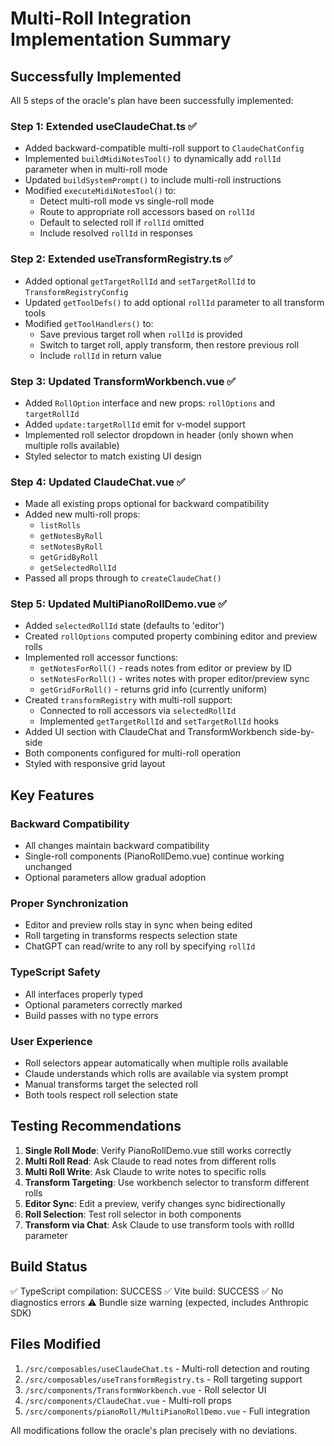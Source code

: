 # Multi-Roll Integration Implementation Summary

## Successfully Implemented

All 5 steps of the oracle's plan have been successfully implemented:

### Step 1: Extended useClaudeChat.ts ✅
- Added backward-compatible multi-roll support to `ClaudeChatConfig`
- Implemented `buildMidiNotesTool()` to dynamically add `rollId` parameter when in multi-roll mode
- Updated `buildSystemPrompt()` to include multi-roll instructions
- Modified `executeMidiNotesTool()` to:
  - Detect multi-roll mode vs single-roll mode
  - Route to appropriate roll accessors based on `rollId`
  - Default to selected roll if `rollId` omitted
  - Include resolved `rollId` in responses

### Step 2: Extended useTransformRegistry.ts ✅
- Added optional `getTargetRollId` and `setTargetRollId` to `TransformRegistryConfig`
- Updated `getToolDefs()` to add optional `rollId` parameter to all transform tools
- Modified `getToolHandlers()` to:
  - Save previous target roll when `rollId` is provided
  - Switch to target roll, apply transform, then restore previous roll
  - Include `rollId` in return value

### Step 3: Updated TransformWorkbench.vue ✅
- Added `RollOption` interface and new props: `rollOptions` and `targetRollId`
- Added `update:targetRollId` emit for v-model support
- Implemented roll selector dropdown in header (only shown when multiple rolls available)
- Styled selector to match existing UI design

### Step 4: Updated ClaudeChat.vue ✅
- Made all existing props optional for backward compatibility
- Added new multi-roll props:
  - `listRolls`
  - `getNotesByRoll`
  - `setNotesByRoll`
  - `getGridByRoll`
  - `getSelectedRollId`
- Passed all props through to `createClaudeChat()`

### Step 5: Updated MultiPianoRollDemo.vue ✅
- Added `selectedRollId` state (defaults to 'editor')
- Created `rollOptions` computed property combining editor and preview rolls
- Implemented roll accessor functions:
  - `getNotesForRoll()` - reads notes from editor or preview by ID
  - `setNotesForRoll()` - writes notes with proper editor/preview sync
  - `getGridForRoll()` - returns grid info (currently uniform)
- Created `transformRegistry` with multi-roll support:
  - Connected to roll accessors via `selectedRollId`
  - Implemented `getTargetRollId` and `setTargetRollId` hooks
- Added UI section with ClaudeChat and TransformWorkbench side-by-side
- Both components configured for multi-roll operation
- Styled with responsive grid layout

## Key Features

### Backward Compatibility
- All changes maintain backward compatibility
- Single-roll components (PianoRollDemo.vue) continue working unchanged
- Optional parameters allow gradual adoption

### Proper Synchronization
- Editor and preview rolls stay in sync when being edited
- Roll targeting in transforms respects selection state
- ChatGPT can read/write to any roll by specifying `rollId`

### TypeScript Safety
- All interfaces properly typed
- Optional parameters correctly marked
- Build passes with no type errors

### User Experience
- Roll selectors appear automatically when multiple rolls available
- Claude understands which rolls are available via system prompt
- Manual transforms target the selected roll
- Both tools respect roll selection state

## Testing Recommendations

1. **Single Roll Mode**: Verify PianoRollDemo.vue still works correctly
2. **Multi Roll Read**: Ask Claude to read notes from different rolls
3. **Multi Roll Write**: Ask Claude to write notes to specific rolls
4. **Transform Targeting**: Use workbench selector to transform different rolls
5. **Editor Sync**: Edit a preview, verify changes sync bidirectionally
6. **Roll Selection**: Test roll selector in both components
7. **Transform via Chat**: Ask Claude to use transform tools with rollId parameter

## Build Status

✅ TypeScript compilation: SUCCESS
✅ Vite build: SUCCESS
✅ No diagnostics errors
⚠️ Bundle size warning (expected, includes Anthropic SDK)

## Files Modified

1. `/src/composables/useClaudeChat.ts` - Multi-roll detection and routing
2. `/src/composables/useTransformRegistry.ts` - Roll targeting support
3. `/src/components/TransformWorkbench.vue` - Roll selector UI
4. `/src/components/ClaudeChat.vue` - Multi-roll props
5. `/src/components/pianoRoll/MultiPianoRollDemo.vue` - Full integration

All modifications follow the oracle's plan precisely with no deviations.
